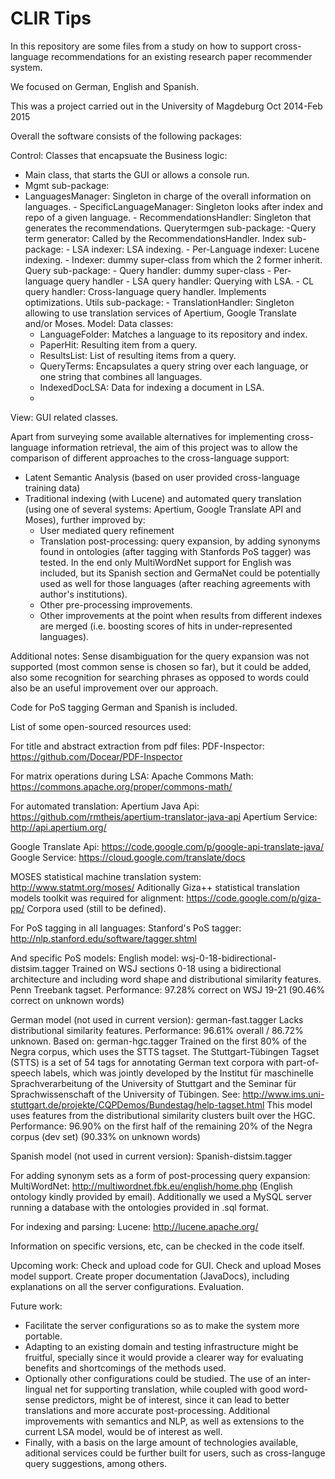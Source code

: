 CLIR Tips
===============

In this repository are some files from a study on how to support cross-language recommendations for an existing research paper recommender system. 

We focused on German, English and Spanish.

This was a project carried out in the University of Magdeburg Oct 2014-Feb 2015

Overall the software consists of the following packages:

Control: 
Classes that encapsuate the Business logic:
- Main class, that starts the GUI or allows a console run.
- Mgmt sub-package:
- LanguagesManager: Singleton in charge of the overall information on languages. 
			  - SpecificLanguageManager: Singleton looks after index and repo of a given language.
                          - RecommendationsHandler: Singleton that generates the recommendations.
	Querytermgen sub-package: -Query term generator: Called by the RecommendationsHandler.
	Index sub-package: - LSA indexer: LSA indexing.
			   - Per-Language indexer: Lucene indexing.
			   - Indexer: dummy super-class from which the 2 former inherit. 
	Query sub-package: - Query handler: dummy super-class 
			   - Per-language query handler
			   - LSA query handler: Querying with LSA. 
			   - CL query handler: Cross-language query handler. Implements optimizations.
	Utils sub-package: - TranslationHandler: Singleton allowing to use translation services of Apertium, 					     Google Translate and/or Moses.
Model: Data classes:
	- LanguageFolder: Matches a language to its repository and index.
	- PaperHit: Resulting item from a query.
	- ResultsList: List of resulting items from a query.
	- QueryTerms: Encapsulates a query string over each language, or one string that combines all languages. 
	- IndexedDocLSA: Data for indexing a document in LSA.
	- 
View: GUI related classes.

Apart from surveying some available alternatives for implementing cross-language information retrieval, the aim of this project was to allow the comparison of different approaches to the cross-language support:

- Latent Semantic Analysis (based on user provided cross-language training data)
- Traditional indexing (with Lucene) and automated query translation (using one of several systems: Apertium, Google Translate API and Moses), further improved by:
	- User mediated query refinement
	- Translation post-processing: query expansion, by adding synonyms found in ontologies (after tagging with Stanfords PoS tagger) was tested. In the end only MultiWordNet support for English was included, but its Spanish section and GermaNet could be potentially used as well for those languages (after reaching agreements with author's institutions).
	- Other pre-processing improvements.
	- Other improvements at the point when results from different indexes are merged (i.e. boosting scores of hits in under-represented languages).

Additional notes:
Sense disambiguation for the query expansion was not supported (most common sense is chosen so far), but it could be added, also some recognition for searching phrases as opposed to words could also be an useful improvement over our approach.

Code for PoS tagging German and Spanish is included.

List of some open-sourced resources used:

For title and abstract extraction from pdf files:
PDF-Inspector: https://github.com/Docear/PDF-Inspector
 
For matrix operations during LSA:
Apache Commons Math: https://commons.apache.org/proper/commons-math/

For automated translation:
Apertium Java Api: https://github.com/rmtheis/apertium-translator-java-api
Apertium Service: http://api.apertium.org/

Google Translate Api: https://code.google.com/p/google-api-translate-java/
Google Service: https://cloud.google.com/translate/docs

MOSES statistical machine translation system: http://www.statmt.org/moses/
Aditionally Giza++ statistical translation models toolkit was required for alignment: https://code.google.com/p/giza-pp/
Corpora used (still to be defined).

For PoS tagging in all languages:
Stanford's PoS tagger: http://nlp.stanford.edu/software/tagger.shtml

And specific PoS models: 
English model: 
wsj-0-18-bidirectional-distsim.tagger
Trained on WSJ sections 0-18 using a bidirectional architecture and
including word shape and distributional similarity features.
Penn Treebank tagset.
Performance:
97.28% correct on WSJ 19-21
(90.46% correct on unknown words)

German model (not used in current version):
german-fast.tagger
Lacks distributional similarity features.
Performance:
96.61% overall / 86.72% unknown.
Based on: 
german-hgc.tagger
Trained on the first 80% of the Negra corpus, which uses the STTS tagset.
The Stuttgart-Tübingen Tagset (STTS) is a set of 54 tags for annotating
German text corpora with part-of-speech labels, which was jointly
developed by the Institut für maschinelle Sprachverarbeitung of the
University of Stuttgart and the Seminar für Sprachwissenschaft of the
University of Tübingen. See: 
http://www.ims.uni-stuttgart.de/projekte/CQPDemos/Bundestag/help-tagset.html
This model uses features from the distributional similarity clusters
built over the HGC.
Performance:
96.90% on the first half of the remaining 20% of the Negra corpus (dev set)
(90.33% on unknown words)

Spanish model (not used in current version):
Spanish-distsim.tagger

For adding synonym sets as a form of post-processing query expansion:
MultiWordNet: http://multiwordnet.fbk.eu/english/home.php (English ontology kindly provided by email).
Additionally we used a MySQL server running a database with the ontologies provided in .sql format.

For indexing and parsing:
Lucene: http://lucene.apache.org/

Information on specific versions, etc, can be checked in the code itself.

Upcoming work:
Check and upload code for GUI.
Check and upload Moses model support.
Create proper documentation (JavaDocs), including explanations on all the server configurations.
Evaluation.

Future work:
- Facilitate the server configurations so as to make the system more portable. 
- Adapting to an existing domain and testing infrastructure might be fruitful, specially since it would provide a clearer way for evaluating benefits and shortcomings of the methods used. 
- Optionally other configurations could be studied. The use of an inter-lingual net for supporting translation, while coupled with good word-sense predictors, might be of interest, since it can lead to better translations and more accurate post-processing. Additional improvements with semantics and NLP, as well as extensions to the current LSA model, would be of interest as well. 
- Finally, with a basis on the large amount of technologies available, aditional services could be further built for users, such as cross-languge query suggestions,  among others.
